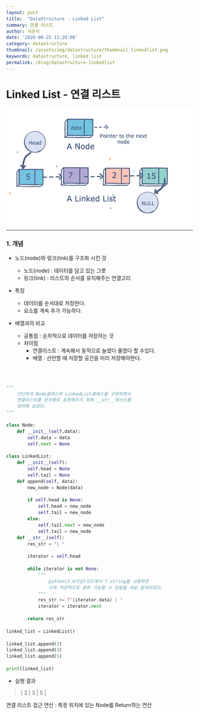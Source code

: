 ```yaml
---
layout: post
title:  "DataStructure - Linked List"
summary: 연결 리스트
author: 서준석
date: '2020-08-25 11:20:00'
category: datastructure
thumbnail: /assets/img/datastructure/thumbnail_linkedlist.png
keywords: datastructure, linked list
permalink: /blog/datastructure-linkedlist
---
```

# Linked List - 연결 리스트

<img src="../assets/img/datastructure/linkedlist.png"/>

<hr/>

### 1. 개념

* 노드(node)와 링크(link)를 구조화 시킨 것
  * 노드(node) : 데이터를 담고 있는 그릇
  * 링크(link) : 리스트의 순서를 유지해주는 연결고리

* 특징
  * 데이터를 순서대로 저장한다.
  * 요소를 계속 추가 가능하다.
* 배열과의 비교
  * 공통점 : 순차적으로 데이터를 저장하는 것
  * 차이점
    * 연결리스트 : 계속해서 동적으로 늘였다 줄였다 할 수있다.
    * 배열 : 선언할 때 저장할 공간을 미리 저장해야한다.
<br/>
<br/>

```python
"""
    간단하게 Node클래스와 LinkedList클래스를 구현하면서
    연결리스트를 문자열로 표현해주기 위해 __str__메소드를
    정의해 보았다.
"""

class Node:
    def __init__(self,data):
        self.data = data
        self.next = None

class LinkedList:
    def __init__(self):
        self.head = None
        self.tail = None
    def append(self, data):
        new_node = Node(data)

        if self.head is None:
            self.head = new_node
            self.tail = new_node
        else:
            self.tail.next = new_node
            self.tail = new_node
    def __str__(self):
        res_str = "| "

        iterator = self.head

        while iterator is not None:
            """
                python(3.6이상)코드에서 f-string을 사용하면
                더욱 직관적으로 표현 가능할 수 있음을 새로 알게되었다.
            """
            res_str += f"{iterator.data} | "
            iterator = iterator.next

        return res_str

linked_list = LinkedList()

linked_list.append(2)
linked_list.append(3)
linked_list.append(5)

print(linked_list)
```
- 실행 결과
>| 2 | 3 | 5 | 

연결 리스트 접근 연산 : 특정 위치에 있는 Node를 Return하는 연산